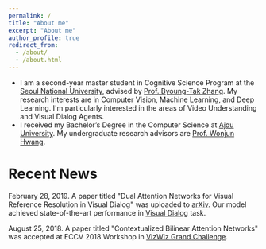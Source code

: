 ```yaml
---
permalink: /
title: "About me"
excerpt: "About me"
author_profile: true
redirect_from: 
  - /about/
  - /about.html
---
```


* I am a second-year master student in Cognitive Science Program at the [Seoul National University](http://en.snu.ac.kr), advised by [Prof. Byoung-Tak Zhang](https://bi.snu.ac.kr/~btzhang/). My research interests are in Computer Vision, Machine Learning, and Deep Learning. I'm particularly interested in the areas of Video Understanding and Visual Dialog Agents.
* I received my Bachelor’s Degree in the Computer Science at [Ajou University](http://www.ajou.ac.kr/en/). My undergraduate research advisors are [Prof. Wonjun Hwang](https://sites.google.com/site/haepaly/Home).


# Recent News
February 28, 2019. A paper titled "Dual Attention Networks for Visual Reference Resolution in Visual Dialog" was uploaded to [arXiv](https://arxiv.org/abs/1902.09368). Our model achieved state-of-the-art performance in [Visual Dialog](https://visualdialog.org) task.

August 25, 2018. A paper titled "Contextualized Bilinear Attention Networks" was accepted at ECCV 2018 Workshop in [VizWiz Grand Challenge](http://vizwiz.org/workshop/).



